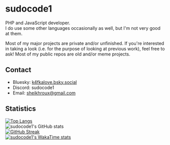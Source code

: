 # sudocode1
PHP and JavaScript developer.<br>
I do use some other languages occasionally as well, but I'm not very good at them. 

Most of my major projects are private and/or unfinished. If you're interested in taking a look (i.e. for the purpose of looking at previous work), feel free to ask! Most of my public repos are old and/or meme projects.

## Contact
* Bluesky: [k4fkalove.bsky.social](https://k4fkalove.bsky.social)
* Discord: sudocode1
* Email: [sheikhroux@gmail.com](mailto:sheikhroux@gmail.com)
<!--**sudocode1/sudocode1** is a ✨ _special_ ✨ repository because its `README.md` (this file) appears on your GitHub profile.

Here are some ideas to get you started:

- 🔭 I’m currently working on ...
- 🌱 I’m currently learning ...
- 👯 I’m looking to collaborate on ...
- 🤔 I’m looking for help with ...
- 💬 Ask me about ...
- 📫 How to reach me: ...
- 😄 Pronouns: ...
- ⚡ Fun fact: ...
-->

## Statistics
[![Top Langs](https://github-readme-stats.vercel.app/api/top-langs/?username=sudocode1&layout=compact&theme=tokyonight)](https://github.com/anuraghazra/github-readme-stats) <br>
![sudocode1's GitHub stats](https://github-readme-stats.vercel.app/api?username=sudocode1&show_icons=true&theme=tokyonight) <br>
[![GitHub Streak](https://streak-stats.demolab.com/?user=sudocode1&theme=tokyonight)](https://git.io/streak-stats) <br>
[![sudocode1's WakaTime stats](https://github-readme-stats.vercel.app/api/wakatime?username=sudocode1)](https://github.com/anuraghazra/github-readme-stats)
